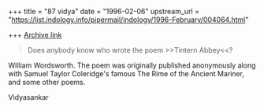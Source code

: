 +++
title = "87 vidya"
date = "1996-02-06"
upstream_url = "https://list.indology.info/pipermail/indology/1996-February/004064.html"

+++
[Archive link](https://list.indology.info/pipermail/indology/1996-February/004064.html)

> Does anybody know who wrote the poem >>Tintern Abbey<<?

William Wordsworth. The poem was originally published anonymously
along with Samuel Taylor Coleridge's famous The Rime of the Ancient 
Mariner, and some other poems. 

Vidyasankar





